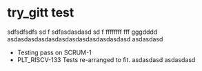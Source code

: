# try_gitt test 
sdfsdfsdfs
sd
f
sdfasdasdasd
sd
f
ffffffff
fff
gggdddd
asdasdasdasdasdasdasdasdasdasdasdasd
asdasdasd
* Testing pass on SCRUM-1
* PLT_RISCV-133 Tests re-arranged to fit.
asdasdasd
asdasdasd
